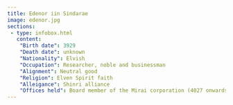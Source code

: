```yaml
---
title: Edenor iin Sindarae
image: edenor.jpg
sections:
 - type: infobox.html
   content:
    "Birth date": 3929
    "Death date": unknown
    "Nationality": Elvish
    "Occupation": Researcher, noble and businessman
    "Alignment": Neutral good
    "Religion": Elven Spirit faith
    "Alleigance": Shinri alliance
    "Offices held": Board member of the Mirai corporation (4027 onwards)
---
```


